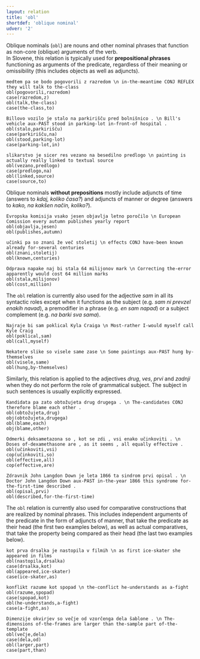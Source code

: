```yaml
---
layout: relation
title: 'obl'
shortdef: 'oblique nominal'
udver: '2'
---
```


Oblique nominals (`obl`) are nouns and other nominal phrases that function as non-core (oblique) arguments of the verb.  
In Slovene, this relation is typically used for **prepositional phrases** functioning as arguments of the predicate, regardless of their meaning or omissibility (this includes objects as well as adjuncts).
~~~ sdparse
medtem pa se bodo pogovorili z razredom \n in-the-meantime CONJ REFLEX they will talk to the-class
obl(pogovorili,razredom)
case(razredom,z)
obl(talk,the-class)
case(the-class,to)
~~~
~~~ sdparse
Billovo vozilo je stalo na parkirišču pred bolnišnico . \n Bill's vehicle aux-PAST stood in parking-lot in-front-of hospital .
obl(stalo,parkirišču)
case(parkirišču,na)
obl(stood,parking-lot)
case(parking-lot,in)
~~~
~~~ sdparse
slikarstvo je sicer res vezano na besedilno predlogo \n painting is actually really linked to textual source
obl(vezano,predlogo)
case(predlogo,na)
obl(linked,source)
case(source,to)
~~~

Oblique nominals **without prepositions** mostly include adjuncts of time (answers to *kdaj, koliko časa?*) and adjuncts of manner or degree (answers to *kako, na kakšen način, koliko?*).
~~~ sdparse
Evropska komisija vsako jesen objavlja letno poročilo \n European Comission every autumn publishes yearly report
obl(objavlja,jesen)
obl(publishes,autumn)
~~~
~~~ sdparse
učinki pa so znani že več stoletij \n effects CONJ have-been known already for-several centuries
obl(znani,stoletij)
obl(known,centuries)
~~~
~~~ sdparse
Odprava napake naj bi stala 64 milijonov mark \n Correcting the-error apparently would cost 64 million marks
obl(stala,milijonov)
obl(cost,million)
~~~

The `obl` relation is currently also used for the adjective *sam* in all its syntactic roles except when it functions as the subject (e.g. *sam ni prevzel enakih navad*), a premodifier in a phrase (e.g. *en sam napad*) or a subject complement (e.g. *na barki sva sama*).

~~~ sdparse
Najraje bi sam poklical Kyla Craiga \n Most-rather I-would myself call Kyle Craig
obl(poklical,sam)
obl(call,myself)
~~~
~~~ sdparse
Nekatere slike so visele same zase \n Some paintings aux-PAST hung by-themselves
obl(visele,same)
obl(hung,by-themselves)
~~~

Similarly, this relation is applied to the adjectives *drug*, *ves*, *prvi* and *zadnji* when they do not perform the role of grammatical subject. The subject in such sentences is usually explicitly expressed. 
~~~ sdparse
Kandidata pa zato obtožujeta drug drugega . \n The-candidates CONJ therefore blame each other .
obl(obtožujeta,drug)
obj(obtožujeta,drugega)
obl(blame,each)
obj(blame,other)
~~~
~~~ sdparse
Odmerki deksametazona so , kot se zdi , vsi enako učinkoviti . \n Doses of-dexamethasone are , as it seems , all equally effective .
obl(učinkoviti,vsi)
cop(učinkoviti,so)
obl(effective,all)
cop(effective,are)
~~~
~~~ sdparse
Zdravnik John Langdon Down je leta 1866 ta sindrom prvi opisal . \n Doctor John Langdon Down aux-PAST in-the-year 1866 this syndrome for-the-first-time described .
obl(opisal,prvi)
obl(described,for-the-first-time)
~~~

The `obl` relation is currently also used for comparative constructions that are realized by nominal phrases. This includes independent arguments of the predicate in the form of adjuncts of manner, that take the predicate as their head (the first two examples below), as well as actual comparatives, that take the property being compared as their head (the last two examples below).
~~~ sdparse
kot prva drsalka je nastopila v filmih \n as first ice-skater she appeared in films
obl(nastopila,drsalka)
case(drsalka,kot)
obl(appeared,ice-skater)
case(ice-skater,as)
~~~
~~~ sdparse
konflikt razume kot spopad \n the-conflict he-understands as a-fight
obl(razume,spopad)
case(spopad,kot)
obl(he-understands,a-fight)
case(a-fight,as)
~~~
~~~ sdparse
Dimenzije okvirjev so večje od vzorčenga dela šablone . \n The-dimensions of-the-frames are larger than the-sample part of-the-template 
obl(večje,dela)
case(dela,od)
obl(larger,part)
case(part,than)
~~~
<!-- Interlanguage links updated Út 9. května 2023, 20:04:27 CEST -->
